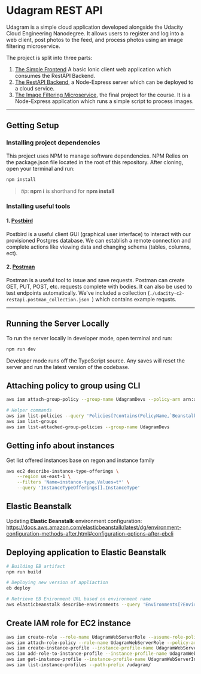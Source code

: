 # Udagram REST API

Udagram is a simple cloud application developed alongside the Udacity Cloud Engineering Nanodegree. It allows users to register and log into a web client, post photos to the feed, and process photos using an image filtering microservice.

The project is split into three parts:
1. [The Simple Frontend](https://github.com/udacity/cloud-developer/tree/master/course-02/exercises/udacity-c2-frontend)
A basic Ionic client web application which consumes the RestAPI Backend. 
2. [The RestAPI Backend](https://github.com/udacity/cloud-developer/tree/master/course-02/exercises/udacity-c2-restapi), a Node-Express server which can be deployed to a cloud service.
3. [The Image Filtering Microservice](https://github.com/udacity/cloud-developer/tree/master/course-02/project/image-filter-starter-code), the final project for the course. It is a Node-Express application which runs a simple script to process images.


***
## Getting Setup

### Installing project dependencies

This project uses NPM to manage software dependencies. NPM Relies on the package.json file located in the root of this repository. After cloning, open your terminal and run:
```bash
npm install
```
>_tip_: **npm i** is shorthand for **npm install**

### Installing useful tools
#### 1. [Postbird](https://github.com/paxa/postbird)
Postbird is a useful client GUI (graphical user interface) to interact with our provisioned Postgres database. We can establish a remote connection and complete actions like viewing data and changing schema (tables, columns, ect).

#### 2. [Postman](https://www.getpostman.com/downloads/)
Postman is a useful tool to issue and save requests. Postman can create GET, PUT, POST, etc. requests complete with bodies. It can also be used to test endpoints automatically. We've included a collection (`./udacity-c2-restapi.postman_collection.json `) which contains example requsts.

***

## Running the Server Locally
To run the server locally in developer mode, open terminal and run:
```bash
npm run dev
```

Developer mode runs off the TypeScript source. Any saves will reset the server and run the latest version of the codebase. 

## Attaching policy to group using CLI

```bash
aws iam attach-group-policy --group-name UdagramDevs --policy-arn arn:aws:iam::aws:policy/AdministratorAccess-AWSElasticBeanstalk

# Helper commands
aws iam list-policies --query 'Policies[?contains(PolicyName,`Beanstalk`)].[PolicyName,Arn]'
aws iam list-groups
aws iam list-attached-group-policies --group-name UdagramDevs
```

## Getting info about instances

Get list offered instances base on regon and instance family
```bash
aws ec2 describe-instance-type-offerings \
    --region us-east-1 \
    --filters 'Name=instance-type,Values=t*' \
    --query 'InstanceTypeOfferings[].InstanceType'
```

## Elastic Beanstalk
Updating **Elastic Beanstalk** environment configuration: https://docs.aws.amazon.com/elasticbeanstalk/latest/dg/environment-configuration-methods-after.html#configuration-options-after-ebcli


## Deploying application to Elastic Beanstalk
```bash
# Building EB artifact
npm run build

# Deploying new version of appliaction
eb deploy

# Retrieve EB Enironment URL based on environment name
aws elasticbeanstalk describe-environments --query 'Environments[?EnvironmentName==`udagram-dev`].[CNAME]'
```

## Create IAM role for EC2 instance
```bash
aws iam create-role --role-name UdagramWebServerRole --assume-role-policy-document file://iam_ec2-trust-policy.json --path /udagram/
aws iam attach-role-policy --role-name UdagramWebServerRole --policy-arn arn:aws:iam::108792290315:policy/UdagramMediaBucketFullAccessPolicy
aws iam create-instance-profile --instance-profile-name UdagramWebServerInstanceProfile --path /udagram/
aws iam add-role-to-instance-profile --instance-profile-name UdagramWebServerInstanceProfile --role-name UdagramWebServerRole
aws iam get-instance-profile --instance-profile-name UdagramWebServerInstanceProfile
aws iam list-instance-profiles --path-prefix /udagram/
```